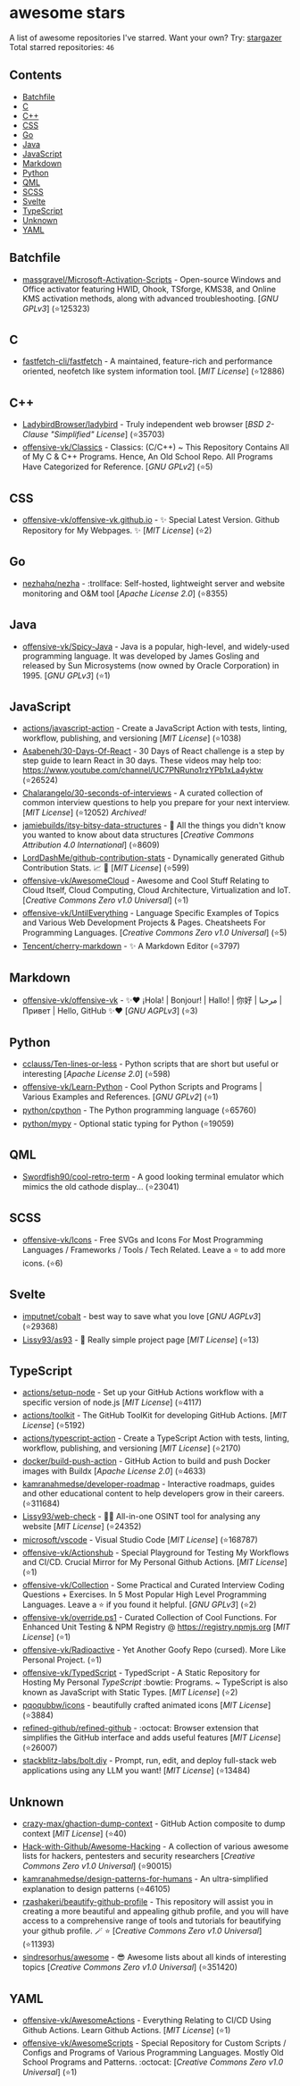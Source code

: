 # awesome stars

A list of awesome repositories I've starred. Want your own? Try: [stargazer](https://github.com/rverst/stargazer)  
Total starred repositories: `46`
## Contents

  - [Batchfile](#batchfile)
  - [C](#c)
  - [C++](#c-1)
  - [CSS](#css)
  - [Go](#go)
  - [Java](#java)
  - [JavaScript](#javascript)
  - [Markdown](#markdown)
  - [Python](#python)
  - [QML](#qml)
  - [SCSS](#scss)
  - [Svelte](#svelte)
  - [TypeScript](#typescript)
  - [Unknown](#unknown)
  - [YAML](#yaml)



## Batchfile

  - [massgravel/Microsoft-Activation-Scripts](https://github.com/massgravel/Microsoft-Activation-Scripts) - Open-source Windows and Office activator featuring HWID, Ohook, TSforge, KMS38, and Online KMS activation methods, along with advanced troubleshooting. \[*GNU GPLv3*\] (⭐️125323)

## C

  - [fastfetch-cli/fastfetch](https://github.com/fastfetch-cli/fastfetch) - A maintained, feature-rich and performance oriented, neofetch like system information tool. \[*MIT License*\] (⭐️12886)

## C++

  - [LadybirdBrowser/ladybird](https://github.com/LadybirdBrowser/ladybird) - Truly independent web browser \[*BSD 2-Clause "Simplified" License*\] (⭐️35703)
  - [offensive-vk/Classics](https://github.com/offensive-vk/Classics) - Classics: (C/C++) ~ This Repository Contains All of My C & C++ Programs. Hence, An Old School Repo. All Programs Have Categorized for Reference. \[*GNU GPLv2*\] (⭐️5)

## CSS

  - [offensive-vk/offensive-vk.github.io](https://github.com/offensive-vk/offensive-vk.github.io) - ✨ Special Latest Version. Github Repository for My Webpages.  ✨ \[*MIT License*\] (⭐️2)

## Go

  - [nezhahq/nezha](https://github.com/nezhahq/nezha) - :trollface: Self-hosted, lightweight server and website monitoring and O&M tool \[*Apache License 2.0*\] (⭐️8355)

## Java

  - [offensive-vk/Spicy-Java](https://github.com/offensive-vk/Spicy-Java) - Java is a popular, high-level, and widely-used programming language. It was developed by James Gosling and released by Sun Microsystems (now owned by Oracle Corporation) in 1995. \[*GNU GPLv3*\] (⭐️1)

## JavaScript

  - [actions/javascript-action](https://github.com/actions/javascript-action) - Create a JavaScript Action with tests, linting, workflow, publishing, and versioning \[*MIT License*\] (⭐️1038)
  - [Asabeneh/30-Days-Of-React](https://github.com/Asabeneh/30-Days-Of-React) - 30 Days of  React challenge is a step by step guide to learn React in 30 days.  These videos may help too: https://www.youtube.com/channel/UC7PNRuno1rzYPb1xLa4yktw (⭐️26524)
  - [Chalarangelo/30-seconds-of-interviews](https://github.com/Chalarangelo/30-seconds-of-interviews) - A curated collection of common interview questions to help you prepare for your next interview. \[*MIT License*\] (⭐️12052) *Archived!*
  - [jamiebuilds/itsy-bitsy-data-structures](https://github.com/jamiebuilds/itsy-bitsy-data-structures) - :european_castle: All the things you didn't know you wanted to know about data structures \[*Creative Commons Attribution 4.0 International*\] (⭐️8609)
  - [LordDashMe/github-contribution-stats](https://github.com/LordDashMe/github-contribution-stats) - Dynamically generated Github Contribution Stats. :chart_with_upwards_trend: :calendar: \[*MIT License*\] (⭐️599)
  - [offensive-vk/AwesomeCloud](https://github.com/offensive-vk/AwesomeCloud) - Awesome and Cool Stuff Relating to Cloud Itself, Cloud Computing, Cloud Architecture, Virtualization and IoT. \[*Creative Commons Zero v1.0 Universal*\] (⭐️1)
  - [offensive-vk/UntilEverything](https://github.com/offensive-vk/UntilEverything) - Language Specific Examples of Topics and Various Web Development Projects & Pages. Cheatsheets For Programming Languages.  \[*Creative Commons Zero v1.0 Universal*\] (⭐️5)
  - [Tencent/cherry-markdown](https://github.com/Tencent/cherry-markdown) - ✨ A Markdown Editor (⭐️3797)

## Markdown

  - [offensive-vk/offensive-vk](https://github.com/offensive-vk/offensive-vk) - ✨❤️ ¡Hola! | Bonjour! | Hallo! | 你好 | مرحبا | Привет | Hello, GitHub ✨❤️ \[*GNU AGPLv3*\] (⭐️3)

## Python

  - [cclauss/Ten-lines-or-less](https://github.com/cclauss/Ten-lines-or-less) - Python scripts that are short but useful or interesting \[*Apache License 2.0*\] (⭐️598)
  - [offensive-vk/Learn-Python](https://github.com/offensive-vk/Learn-Python) - Cool Python Scripts and Programs | Various Examples and References. \[*GNU GPLv2*\] (⭐️1)
  - [python/cpython](https://github.com/python/cpython) - The Python programming language (⭐️65760)
  - [python/mypy](https://github.com/python/mypy) - Optional static typing for Python (⭐️19059)

## QML

  - [Swordfish90/cool-retro-term](https://github.com/Swordfish90/cool-retro-term) - A good looking terminal emulator which mimics the old cathode display... (⭐️23041)

## SCSS

  - [offensive-vk/Icons](https://github.com/offensive-vk/Icons) - Free SVGs and Icons For Most Programming Languages / Frameworks / Tools / Tech Related. Leave a ⭐ to add more icons. (⭐️6)

## Svelte

  - [imputnet/cobalt](https://github.com/imputnet/cobalt) - best way to save what you love \[*GNU AGPLv3*\] (⭐️29368)
  - [Lissy93/as93](https://github.com/Lissy93/as93) - 💜 Really simple project page \[*MIT License*\] (⭐️13)

## TypeScript

  - [actions/setup-node](https://github.com/actions/setup-node) - Set up your GitHub Actions workflow with a specific version of node.js \[*MIT License*\] (⭐️4117)
  - [actions/toolkit](https://github.com/actions/toolkit) - The GitHub ToolKit for developing GitHub Actions. \[*MIT License*\] (⭐️5192)
  - [actions/typescript-action](https://github.com/actions/typescript-action) - Create a TypeScript Action with tests, linting, workflow, publishing, and versioning \[*MIT License*\] (⭐️2170)
  - [docker/build-push-action](https://github.com/docker/build-push-action) - GitHub Action to build and push Docker images with Buildx \[*Apache License 2.0*\] (⭐️4633)
  - [kamranahmedse/developer-roadmap](https://github.com/kamranahmedse/developer-roadmap) - Interactive roadmaps, guides and other educational content to help developers grow in their careers. (⭐️311684)
  - [Lissy93/web-check](https://github.com/Lissy93/web-check) - 🕵️‍♂️ All-in-one OSINT tool for analysing any website \[*MIT License*\] (⭐️24352)
  - [microsoft/vscode](https://github.com/microsoft/vscode) - Visual Studio Code \[*MIT License*\] (⭐️168787)
  - [offensive-vk/Actionshub](https://github.com/offensive-vk/Actionshub) - Special Playground for Testing My Workflows and CI/CD.  Crucial Mirror for My Personal Github Actions. \[*MIT License*\] (⭐️1)
  - [offensive-vk/Collection](https://github.com/offensive-vk/Collection) - Some Practical and Curated Interview Coding Questions + Exercises. In 5 Most Popular High Level Programming Languages. Leave a ⭐ if you found it helpful. \[*GNU GPLv3*\] (⭐️2)
  - [offensive-vk/override.ps1](https://github.com/offensive-vk/override.ps1) - Curated Collection of Cool Functions. For Enhanced Unit Testing & NPM Registry @ <https://registry.npmjs.org> \[*MIT License*\] (⭐️1)
  - [offensive-vk/Radioactive](https://github.com/offensive-vk/Radioactive) - Yet Another Goofy Repo (cursed). More Like Personal Project. (⭐️1)
  - [offensive-vk/TypedScript](https://github.com/offensive-vk/TypedScript) - TypedScript - A Static Repository for Hosting My Personal *TypeScript* :bowtie: Programs. ~ TypeScript is also known as JavaScript with Static Types. \[*MIT License*\] (⭐️2)
  - [pqoqubbw/icons](https://github.com/pqoqubbw/icons) - beautifully crafted animated icons \[*MIT License*\] (⭐️3884)
  - [refined-github/refined-github](https://github.com/refined-github/refined-github) - :octocat: Browser extension that simplifies the GitHub interface and adds useful features \[*MIT License*\] (⭐️26007)
  - [stackblitz-labs/bolt.diy](https://github.com/stackblitz-labs/bolt.diy) - Prompt, run, edit, and deploy full-stack web applications using any LLM you want! \[*MIT License*\] (⭐️13484)

## Unknown

  - [crazy-max/ghaction-dump-context](https://github.com/crazy-max/ghaction-dump-context) - GitHub Action composite to dump context \[*MIT License*\] (⭐️40)
  - [Hack-with-Github/Awesome-Hacking](https://github.com/Hack-with-Github/Awesome-Hacking) - A collection of various awesome lists for hackers, pentesters and security researchers \[*Creative Commons Zero v1.0 Universal*\] (⭐️90015)
  - [kamranahmedse/design-patterns-for-humans](https://github.com/kamranahmedse/design-patterns-for-humans) - An ultra-simplified explanation to design patterns (⭐️46105)
  - [rzashakeri/beautify-github-profile](https://github.com/rzashakeri/beautify-github-profile) - This repository will assist you in creating a more beautiful and appealing github profile, and you will have access to a comprehensive range of tools and tutorials for beautifying your github profile.  🪄 ⭐   \[*Creative Commons Zero v1.0 Universal*\] (⭐️11393)
  - [sindresorhus/awesome](https://github.com/sindresorhus/awesome) - 😎 Awesome lists about all kinds of interesting topics \[*Creative Commons Zero v1.0 Universal*\] (⭐️351420)

## YAML

  - [offensive-vk/AwesomeActions](https://github.com/offensive-vk/AwesomeActions) - Everything Relating to CI/CD Using Github Actions. Learn Github Actions. \[*MIT License*\] (⭐️1)
  - [offensive-vk/AwesomeScripts](https://github.com/offensive-vk/AwesomeScripts) - Special Repository for Custom Scripts / Configs and Programs of Various Programming Languages. Mostly Old School Programs and Patterns. :octocat: \[*Creative Commons Zero v1.0 Universal*\] (⭐️1)

